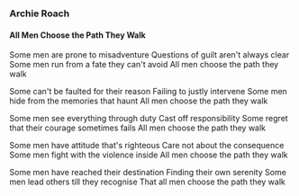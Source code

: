 ### Archie Roach
#### All Men Choose the Path They Walk

Some men are prone to misadventure
Questions of guilt aren't always clear
Some men run from a fate they can't avoid
All men choose the path they walk

Some can't be faulted for their reason
Failing to justly intervene
Some men hide from the memories that haunt
All men choose the path they walk

Some men see everything through duty
Cast off responsibility
Some regret that their courage sometimes fails
All men choose the path they walk

Some men have attitude that's righteous
Care not about the consequence
Some men fight with the violence inside
All men choose the path they walk

Some men have reached their destination
Finding their own serenity
Some men lead others till they recognise
That all men choose the path they walk

